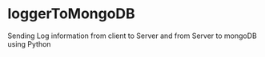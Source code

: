 # loggerToMongoDB
Sending Log information from client to Server and from Server to mongoDB using Python
